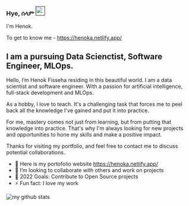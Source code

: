  
### Hye, ሰላም <a href=""><img src="https://media.giphy.com/media/hvRJCLFzcasrR4ia7z/giphy.gif" width="25px"></a>
I'm Henok.

To get to know me - https://henoka.netlify.app/

## I am a pursuing Data Scienctist, Software Engineer, MLOps.
Hello, I’m Henok Fisseha residing in this beautiful world. I am a data scientist and software engineer. With a passion for artificial intelligence, full-stack development and MLOps.

As a hobby, I love to teach. It's a challenging task that forces me to peel back all the knowledge I've gained and put it into practice.

For me, mastery comes not just from learning, but from putting that knowledge into practice. That's why I'm always looking for new projects and opportunities to hone my skills and make a positive impact.

Thanks for visiting my portfolio, and feel free to contact me to discuss potential collaborations.

- 🌱 Here is my portofolio website https://henoka.netlify.app/
- 👯 I’m looking to collaborate with others and work on projects
- 🥅 2022 Goals: Contribute to Open Source projects
- ⚡ Fun fact: I love my work 

![my github stats](https://github-readme-stats.vercel.app/api?username=Henokaa&count_private=true&show_icons=true&hide=stars&theme=tokyonight)

<br />

[website]: https://codeSTACKr.com
[course]: http://vsCodeHero.com
[twitter]: https://twitter.com/codeSTACKr
[youtube]: https://youtube.com/codeSTACKr
[instagram]: https://instagram.com/codeSTACKr
[linkedin]: https://linkedin.com/in/codeSTACKr
[webdevplaylist]: https://www.youtube.com/playlist?list=PLkwxH9e_vrAJ0WbEsFA9W3I1W-g_BTsbt
[jsplaylist]: https://www.youtube.com/playlist?list=PLkwxH9e_vrALRJKu7wfXby3MKeflhTu6B
[cssplaylist]: https://www.youtube.com/playlist?list=PLkwxH9e_vrALSdvZuEh6gqQdmDoDIoqz4
[reactplaylist]: https://www.youtube.com/playlist?list=PLkwxH9e_vrAK4TdffpxKY3QGyHCpxFcQ0

